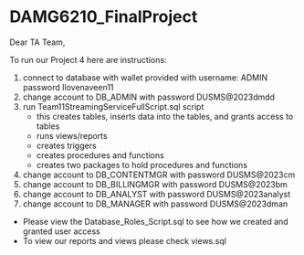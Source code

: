 # DAMG6210_FinalProject

Dear TA Team,

To run our Project 4 here are instructions:
1. connect to database with wallet provided with username: ADMIN password Ilovenaveen11
2. change account to DB_ADMIN with password DUSMS@2023dmdd
3. run Team11StreamingServiceFullScript.sql script
   * this creates tables, inserts data into the tables, and grants access to tables 
   * runs views/reports
   * creates triggers
   * creates procedures and functions
   * creates two packages to hold procedures and functions
4. change account to DB_CONTENTMGR with password DUSMS@2023cm
5. change account to DB_BILLINGMGR  with password DUSMS@2023bm
6. change account to DB_ANALYST with password DUSMS@2023analyst
7. change account to DB_MANAGER with password DUSMS@2023dman

* Please view the Database_Roles_Script.sql to see how we created and granted user access
* To view our reports and views please check views.sql
